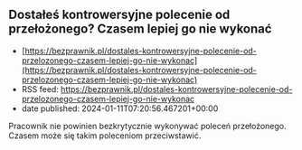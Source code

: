 ## Dostałeś kontrowersyjne polecenie od przełożonego? Czasem lepiej go nie wykonać
 - [https://bezprawnik.pl/dostales-kontrowersyjne-polecenie-od-przelozonego-czasem-lepiej-go-nie-wykonac](https://bezprawnik.pl/dostales-kontrowersyjne-polecenie-od-przelozonego-czasem-lepiej-go-nie-wykonac)
 - RSS feed: https://bezprawnik.pl/dostales-kontrowersyjne-polecenie-od-przelozonego-czasem-lepiej-go-nie-wykonac
 - date published: 2024-01-11T07:20:56.467201+00:00

Pracownik nie powinien bezkrytycznie wykonywać poleceń przełożonego. Czasem może się takim poleceniom przeciwstawić.

